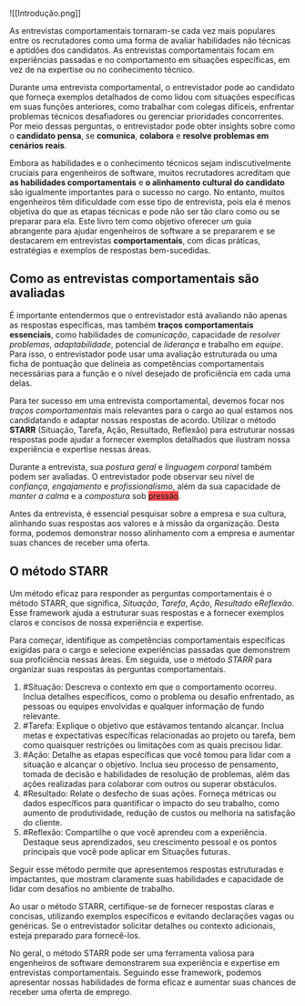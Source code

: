   ![[Introdução.png]] 

As entrevistas comportamentais tornaram-se cada vez mais populares entre os recrutadores como uma forma de avaliar habilidades não técnicas e aptidões dos candidatos. As entrevistas comportamentais focam em experiências passadas e no comportamento em situações específicas, em vez de na expertise ou no conhecimento técnico.

Durante uma entrevista comportamental, o entrevistador pode ao candidato que forneça exemplos detalhados de como lidou com situações específicas em suas funções anteriores, como trabalhar com colegas difíceis, enfrentar problemas técnicos desafiadores ou gerenciar prioridades concorrentes. Por meio dessas perguntas, o entrevistador pode obter insights sobre como o **candidato pensa**, se **comunica**, **colabora** e **resolve problemas em cenários reais**.

Embora as habilidades e o conhecimento técnicos sejam indiscutivelmente cruciais para engenheiros de software, muitos recrutadores acreditam que **as habilidades comportamentais** e **o alinhamento cultural do candidato** são igualmente importantes para o sucesso no cargo. No entanto, muitos engenheiros têm dificuldade com esse tipo de entrevista, pois ela é menos objetiva do que as etapas técnicas e pode não ser tão claro como ou se preparar para ela. Este livro tem como objetivo oferecer um guia abrangente para ajudar engenheiros de software a se prepararem e se destacarem em entrevistas **comportamentais**, com dicas práticas, estratégias e exemplos de respostas bem-sucedidas.

## Como as entrevistas comportamentais são avaliadas
É importante entendermos que o entrevistador está avaliando não apenas as respostas específicas, mas também **traços comportamentais essenciais**, como habilidades de *comunicação*, capacidade de *resolver problemas*, *adaptabilidade*, potencial de *liderança* e trabalho em *equipe*. Para isso, o entrevistador pode usar uma avaliação estruturada ou uma ficha de pontuação que delineia as competências comportamentais necessárias para a função e o nível desejado de proficiência em cada uma delas.

Para ter sucesso em uma entrevista comportamental, devemos focar nos *traços comportamentais* mais relevantes para o cargo ao qual estamos nos candidatando e adaptar nossas respostas de acordo. Utilizar o método **STARR** (Situação, Tarefa, Ação, Resultado, Reflexão) para estruturar nossas respostas pode ajudar a fornecer exemplos detalhados que ilustram nossa experiência e expertise nessas áreas.

Durante a entrevista, sua *postura geral* e *linguagem corporal* também podem ser avaliadas. O entrevistador pode observar seu nível de *confiança*, *engajamento* e *profissionalismo*, além da sua capacidade de *manter a calma* e a *compostura* sob <span style="background:#ff4d4f">pressão</span>. 

Antes da entrevista, é essencial pesquisar sobre a empresa e sua cultura, alinhando suas respostas aos valores e à missão da organização. Desta forma, podemos demonstrar nosso alinhamento com a empresa e aumentar suas chances de receber uma oferta.

## O método STARR
Um método eficaz para responder as perguntas comportamentais é o método STARR, que significa, *Situação*, *Tarefa*, *Ação*, *Resultado* e*Reflexão*. Esse framework ajuda a estruturar suas respostas e a fornecer exemplos claros e concisos de nossa experiência e expertise.

Para começar, identifique as competências comportamentais específicas exigidas para o cargo e selecione experiências passadas que demonstrem sua proficiência nessas áreas. Em seguida, use o método *STARR* para organizar suas respostas às perguntas comportamentais.

1. #Situação: Descreva o contexto em que o comportamento ocorreu. Inclua detalhes específicos, como o problema ou desafio enfrentado, as pessoas ou equipes envolvidas e qualquer informação de fundo relevante.
2. #Tarefa: Explique o objetivo que estávamos tentando alcançar. Inclua metas e expectativas específicas relacionadas ao projeto ou tarefa, bem como quaisquer restrições ou limitações com as quais precisou lidar.
3. #Ação: Detalhe as etapas específicas que você tomou para lidar com a situação e alcançar o objetivo. Inclua seu processo de pensamento, tomada de decisão e habilidades de resolução de problemas, além das ações realizadas para colaborar com outros ou superar obstáculos.
4. #Resultado: Relate o desfecho de suas ações. Forneça métricas ou dados específicos para quantificar o impacto do seu trabalho, como aumento de produtividade, redução de custos ou melhoria na satisfação do cliente.
5. #Reflexão: Compartilhe o que você aprendeu com a experiência. Destaque seus aprendizados, seu crescimento pessoal e os pontos principais que você pode aplicar em Situações futuras. 

Seguir esse método permite que apresentemos respostas estruturadas e impactantes, que mostram claramente suas habilidades e capacidade de lidar com desafios no ambiente de trabalho.

Ao usar o método STARR, certifique-se de fornecer respostas claras e concisas, utilizando exemplos específicos e evitando declarações vagas ou genéricas. Se o entrevistador solicitar detalhes ou contexto adicionais, esteja preparado para fornecê-los.

No geral, o método STARR pode ser uma ferramenta valiosa para engenheiros de software demonstrarem sua experiência e expertise em entrevistas comportamentais. Seguindo esse framework, podemos apresentar nossas habilidades de forma eficaz e aumentar suas chances de receber uma oferta de emprego.

